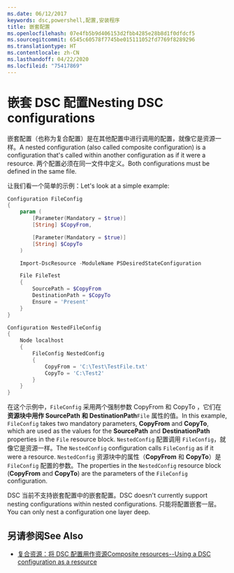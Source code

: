 ```yaml
---
ms.date: 06/12/2017
keywords: dsc,powershell,配置,安装程序
title: 嵌套配置
ms.openlocfilehash: 07e4fb5b9d406153d2fbb4285e28b8d1f0dfdcf5
ms.sourcegitcommit: 6545c60578f7745be015111052fd7769f8289296
ms.translationtype: HT
ms.contentlocale: zh-CN
ms.lasthandoff: 04/22/2020
ms.locfileid: "75417869"
---
```

# <a name="nesting-dsc-configurations"></a><span data-ttu-id="5c1f5-103">嵌套 DSC 配置</span><span class="sxs-lookup"><span data-stu-id="5c1f5-103">Nesting DSC configurations</span></span>

<span data-ttu-id="5c1f5-104">嵌套配置（也称为复合配置）是在其他配置中进行调用的配置，就像它是资源一样。</span><span class="sxs-lookup"><span data-stu-id="5c1f5-104">A nested configuration (also called composite configuration) is a configuration that's called within another configuration as if it were a resource.</span></span> <span data-ttu-id="5c1f5-105">两个配置必须在同一文件中定义。</span><span class="sxs-lookup"><span data-stu-id="5c1f5-105">Both configurations must be defined in the same file.</span></span>

<span data-ttu-id="5c1f5-106">让我们看一个简单的示例：</span><span class="sxs-lookup"><span data-stu-id="5c1f5-106">Let's look at a simple example:</span></span>

```powershell
Configuration FileConfig
{
    param (
        [Parameter(Mandatory = $true)]
        [String] $CopyFrom,

        [Parameter(Mandatory = $true)]
        [String] $CopyTo
    )

    Import-DscResource -ModuleName PSDesiredStateConfiguration

    File FileTest
    {
        SourcePath = $CopyFrom
        DestinationPath = $CopyTo
        Ensure = 'Present'
    }
}

Configuration NestedFileConfig
{
    Node localhost
    {
        FileConfig NestedConfig
        {
            CopyFrom = 'C:\Test\TestFile.txt'
            CopyTo = 'C:\Test2'
        }
    }
}
```

<span data-ttu-id="5c1f5-107">在这个示例中，`FileConfig` 采用两个强制参数 CopyFrom  和 CopyTo  ，它们在  **资源块中用作 SourcePath** **和 DestinationPath**`File` 属性的值。</span><span class="sxs-lookup"><span data-stu-id="5c1f5-107">In this example, `FileConfig` takes two mandatory parameters, **CopyFrom** and **CopyTo**, which are used as the values for the **SourcePath** and **DestinationPath** properties in the `File` resource block.</span></span> <span data-ttu-id="5c1f5-108">`NestedConfig` 配置调用 `FileConfig`，就像它是资源一样。</span><span class="sxs-lookup"><span data-stu-id="5c1f5-108">The `NestedConfig` configuration calls `FileConfig` as if it were a resource.</span></span> <span data-ttu-id="5c1f5-109">`NestedConfig` 资源块中的属性（**CopyFrom** 和 **CopyTo**）是 `FileConfig` 配置的参数。</span><span class="sxs-lookup"><span data-stu-id="5c1f5-109">The properties in the `NestedConfig` resource block (**CopyFrom** and **CopyTo**) are the parameters of the `FileConfig` configuration.</span></span>

<span data-ttu-id="5c1f5-110">DSC 当前不支持嵌套配置中的嵌套配置。</span><span class="sxs-lookup"><span data-stu-id="5c1f5-110">DSC doesn't currently support nesting configurations within nested configurations.</span></span> <span data-ttu-id="5c1f5-111">只能将配置嵌套一层。</span><span class="sxs-lookup"><span data-stu-id="5c1f5-111">You can only nest a configuration one layer deep.</span></span>

## <a name="see-also"></a><span data-ttu-id="5c1f5-112">另请参阅</span><span class="sxs-lookup"><span data-stu-id="5c1f5-112">See Also</span></span>

- [<span data-ttu-id="5c1f5-113">复合资源：将 DSC 配置用作资源</span><span class="sxs-lookup"><span data-stu-id="5c1f5-113">Composite resources--Using a DSC configuration as a resource</span></span>](../resources/authoringResourceComposite.md)